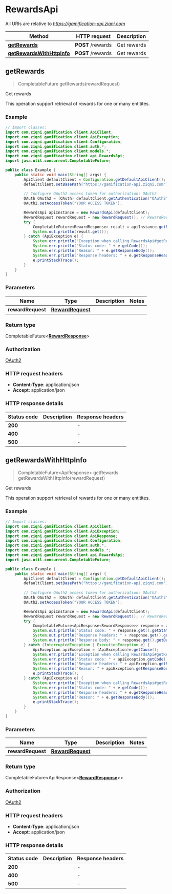# RewardsApi

All URIs are relative to *https://gamification-api.ziqni.com*

| Method | HTTP request | Description |
|------------- | ------------- | -------------|
| [**getRewards**](RewardsApi.md#getRewards) | **POST** /rewards | Get rewards |
| [**getRewardsWithHttpInfo**](RewardsApi.md#getRewardsWithHttpInfo) | **POST** /rewards | Get rewards |



## getRewards

> CompletableFuture<RewardResponse> getRewards(rewardRequest)

Get rewards

This operation support retrieval of rewards for one or many entitites.

### Example

```java
// Import classes:
import com.ziqni.gamification.client.ApiClient;
import com.ziqni.gamification.client.ApiException;
import com.ziqni.gamification.client.Configuration;
import com.ziqni.gamification.client.auth.*;
import com.ziqni.gamification.client.models.*;
import com.ziqni.gamification.client.api.RewardsApi;
import java.util.concurrent.CompletableFuture;

public class Example {
    public static void main(String[] args) {
        ApiClient defaultClient = Configuration.getDefaultApiClient();
        defaultClient.setBasePath("https://gamification-api.ziqni.com");
        
        // Configure OAuth2 access token for authorization: OAuth2
        OAuth OAuth2 = (OAuth) defaultClient.getAuthentication("OAuth2");
        OAuth2.setAccessToken("YOUR ACCESS TOKEN");

        RewardsApi apiInstance = new RewardsApi(defaultClient);
        RewardRequest rewardRequest = new RewardRequest(); // RewardRequest | 
        try {
            CompletableFuture<RewardResponse> result = apiInstance.getRewards(rewardRequest);
            System.out.println(result.get());
        } catch (ApiException e) {
            System.err.println("Exception when calling RewardsApi#getRewards");
            System.err.println("Status code: " + e.getCode());
            System.err.println("Reason: " + e.getResponseBody());
            System.err.println("Response headers: " + e.getResponseHeaders());
            e.printStackTrace();
        }
    }
}
```

### Parameters


| Name | Type | Description  | Notes |
|------------- | ------------- | ------------- | -------------|
| **rewardRequest** | [**RewardRequest**](RewardRequest.md)|  | |

### Return type

CompletableFuture<[**RewardResponse**](RewardResponse.md)>


### Authorization

[OAuth2](../README.md#OAuth2)

### HTTP request headers

- **Content-Type**: application/json
- **Accept**: application/json

### HTTP response details
| Status code | Description | Response headers |
|-------------|-------------|------------------|
| **200** |  |  -  |
| **400** |  |  -  |
| **500** |  |  -  |

## getRewardsWithHttpInfo

> CompletableFuture<ApiResponse<RewardResponse>> getRewards getRewardsWithHttpInfo(rewardRequest)

Get rewards

This operation support retrieval of rewards for one or many entitites.

### Example

```java
// Import classes:
import com.ziqni.gamification.client.ApiClient;
import com.ziqni.gamification.client.ApiException;
import com.ziqni.gamification.client.ApiResponse;
import com.ziqni.gamification.client.Configuration;
import com.ziqni.gamification.client.auth.*;
import com.ziqni.gamification.client.models.*;
import com.ziqni.gamification.client.api.RewardsApi;
import java.util.concurrent.CompletableFuture;

public class Example {
    public static void main(String[] args) {
        ApiClient defaultClient = Configuration.getDefaultApiClient();
        defaultClient.setBasePath("https://gamification-api.ziqni.com");
        
        // Configure OAuth2 access token for authorization: OAuth2
        OAuth OAuth2 = (OAuth) defaultClient.getAuthentication("OAuth2");
        OAuth2.setAccessToken("YOUR ACCESS TOKEN");

        RewardsApi apiInstance = new RewardsApi(defaultClient);
        RewardRequest rewardRequest = new RewardRequest(); // RewardRequest | 
        try {
            CompletableFuture<ApiResponse<RewardResponse>> response = apiInstance.getRewardsWithHttpInfo(rewardRequest);
            System.out.println("Status code: " + response.get().getStatusCode());
            System.out.println("Response headers: " + response.get().getHeaders());
            System.out.println("Response body: " + response.get().getData());
        } catch (InterruptedException | ExecutionException e) {
            ApiException apiException = (ApiException)e.getCause();
            System.err.println("Exception when calling RewardsApi#getRewards");
            System.err.println("Status code: " + apiException.getCode());
            System.err.println("Response headers: " + apiException.getResponseHeaders());
            System.err.println("Reason: " + apiException.getResponseBody());
            e.printStackTrace();
        } catch (ApiException e) {
            System.err.println("Exception when calling RewardsApi#getRewards");
            System.err.println("Status code: " + e.getCode());
            System.err.println("Response headers: " + e.getResponseHeaders());
            System.err.println("Reason: " + e.getResponseBody());
            e.printStackTrace();
        }
    }
}
```

### Parameters


| Name | Type | Description  | Notes |
|------------- | ------------- | ------------- | -------------|
| **rewardRequest** | [**RewardRequest**](RewardRequest.md)|  | |

### Return type

CompletableFuture<ApiResponse<[**RewardResponse**](RewardResponse.md)>>


### Authorization

[OAuth2](../README.md#OAuth2)

### HTTP request headers

- **Content-Type**: application/json
- **Accept**: application/json

### HTTP response details
| Status code | Description | Response headers |
|-------------|-------------|------------------|
| **200** |  |  -  |
| **400** |  |  -  |
| **500** |  |  -  |

